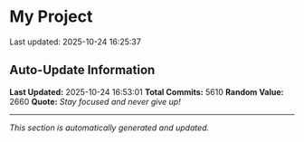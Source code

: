 # My Project


Last updated: 2025-10-24 16:25:37

















































































































































































































































































































































































































































































































































































































































































































































































































































































































































































































































































































































































































































































































































































































































































































































































































































































































































































































































































































































































































































































































































































































































































































































































































































































































































































































































































































































































































































































































































































































































































































































































































































































































































































































































































































































































































































































































































































































































































































































































































































































































































































































































































































































































































































































































































































































































































































































































































































































































































































































































































































































































































































































































































































































































































































































































































































































































































































































































































































































































































































































































































































































































## Auto-Update Information

**Last Updated:** 2025-10-24 16:53:01
**Total Commits:** 5610
**Random Value:** 2660
**Quote:** _Stay focused and never give up!_

---
_This section is automatically generated and updated._